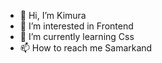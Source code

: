 - 👋 Hi, I’m Kimura
- 👀 I’m interested in Frontend
- 🌱 I’m currently learning Css
- 📫 How to reach me Samarkand

<!---
KimuraPro/KimuraPro is a ✨ special ✨ repository because its `README.md` (this file) appears on your GitHub profile.
You can click the Preview link to take a look at your changes.
--->
